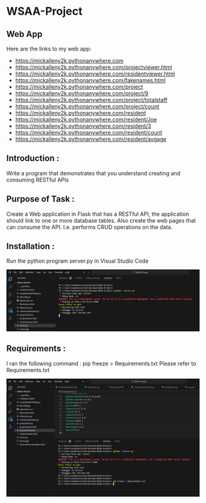 # WSAA-Project

## Web App
Here are the links to my web app: 
- https://mickalleny2k.pythonanywhere.com
- https://mickalleny2k.pythonanywhere.com/projectviewer.html
- https://mickalleny2k.pythonanywhere.com/residentviewer.html
- https://mickalleny2k.pythonanywhere.com/fakenames.html
- https://mickalleny2k.pythonanywhere.com/project
- https://mickalleny2k.pythonanywhere.com/project/9
- https://mickalleny2k.pythonanywhere.com/project/totalstaff
- https://mickalleny2k.pythonanywhere.com/project/count
- https://mickalleny2k.pythonanywhere.com/resident
- https://mickalleny2k.pythonanywhere.com/resident/Joe
- https://mickalleny2k.pythonanywhere.com/resident/3
- https://mickalleny2k.pythonanywhere.com/resident/count
- https://mickalleny2k.pythonanywhere.com/resident/avgage


## Introduction :
Write a program that demonstrates that you understand creating and consuming RESTful APIs

## Purpose of Task :
Create a Web application in Flask that has a RESTful API, the application should link to one or more database tables.
Also create the web pages that can consume the API. I.e. performs CRUD operations on the data.

## Installation :
Run the python program server.py in Visual Studio Code

![Screenshot](./images/installation.PNG)

## Requirements :
I ran the following command : pip freeze > Requirements.txt
Please refer to Requirements.txt

![Screenshot1](./images/freeze.PNG)
